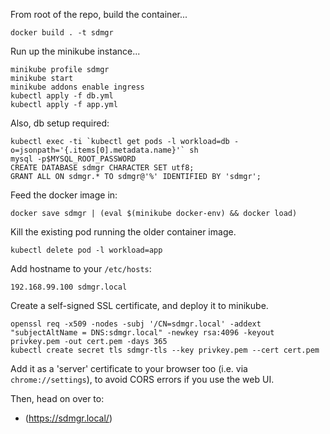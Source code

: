 From root of the repo, build the container...

```
docker build . -t sdmgr
```

Run up the minikube instance...

```
minikube profile sdmgr
minikube start
minikube addons enable ingress
kubectl apply -f db.yml
kubectl apply -f app.yml
```

Also, db setup required:

```
kubectl exec -ti `kubectl get pods -l workload=db -o=jsonpath='{.items[0].metadata.name}'` sh
mysql -p$MYSQL_ROOT_PASSWORD
CREATE DATABASE sdmgr CHARACTER SET utf8;
GRANT ALL ON sdmgr.* TO sdmgr@'%' IDENTIFIED BY 'sdmgr';
```

Feed the docker image in:

```
docker save sdmgr | (eval $(minikube docker-env) && docker load)
```

Kill the existing pod running the older container image.

```
kubectl delete pod -l workload=app
```

Add hostname to your `/etc/hosts`:

```
192.168.99.100 sdmgr.local
```

Create a self-signed SSL certificate, and deploy it to minikube.

```
openssl req -x509 -nodes -subj '/CN=sdmgr.local' -addext "subjectAltName = DNS:sdmgr.local" -newkey rsa:4096 -keyout privkey.pem -out cert.pem -days 365
kubectl create secret tls sdmgr-tls --key privkey.pem --cert cert.pem
```

Add it as a 'server' certificate to your browser too (i.e. via `chrome://settings`), to avoid CORS errors if you use the web UI.

Then, head on over to:

* (https://sdmgr.local/)
